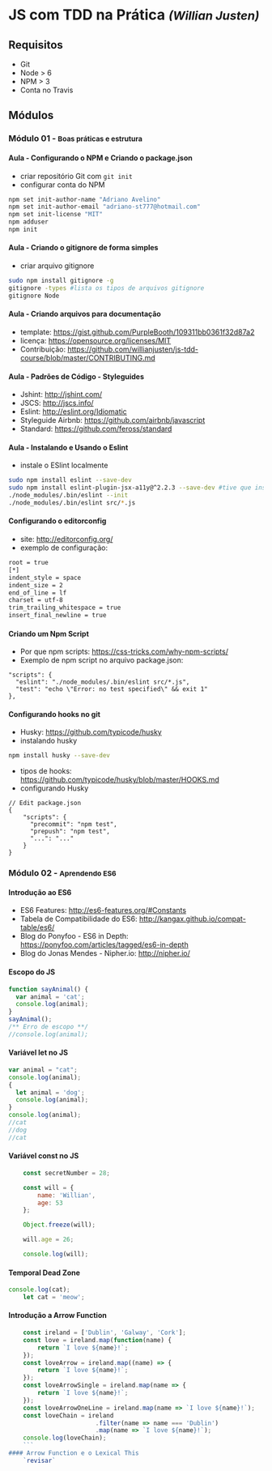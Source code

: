 # JS com TDD na Prática ___<small>(Willian Justen)</small>___

## Requisitos
- Git
- Node > 6
- NPM > 3
- Conta no Travis

## Módulos

### Módulo 01 - <small>Boas práticas e estrutura</small>

#### Aula - Configurando o NPM e Criando o package.json

- criar repositório Git com `git init`
- configurar conta do NPM
```bash
npm set init-author-name "Adriano Avelino"
npm set init-author-email "adriano-st777@hotmail.com"
npm set init-license "MIT"
npm adduser
npm init
```

#### Aula - Criando o gitignore de forma simples
- criar arquivo gitignore
```bash
sudo npm install gitignore -g
gitignore -types #lista os tipos de arquivos gitignore
gitignore Node
```

#### Aula - Criando arquivos para documentação
- template: https://gist.github.com/PurpleBooth/109311bb0361f32d87a2
- licença: https://opensource.org/licenses/MIT
- Contribuição: https://github.com/willianjusten/js-tdd-course/blob/master/CONTRIBUTING.md

#### Aula - Padrões de Código - Styleguides
- Jshint: http://jshint.com/
- JSCS: http://jscs.info/
- Eslint: http://eslint.org/Idiomatic
- Styleguide Airbnb: https://github.com/airbnb/javascript
- Standard: https://github.com/feross/standard

#### Aula - Instalando e Usando o Eslint
- instale o ESlint localmente
```bash
sudo npm install eslint --save-dev
sudo npm install eslint-plugin-jsx-a11y@^2.2.3 --save-dev #tive que instalar manualmente devido a dependência
./node_modules/.bin/eslint --init
./node_modules/.bin/eslint src/*.js
```

#### Configurando o editorconfig
- site: http://editorconfig.org/
- exemplo de configuração:
```bash
root = true
[*]
indent_style = space
indent_size = 2
end_of_line = lf
charset = utf-8
trim_trailing_whitespace = true
insert_final_newline = true
```

#### Criando um Npm Script
- Por que npm scripts: https://css-tricks.com/why-npm-scripts/
- Exemplo de npm script no arquivo package.json:
```
"scripts": {
  "eslint": "./node_modules/.bin/eslint src/*.js",
  "test": "echo \"Error: no test specified\" && exit 1"
},
```

#### Configurando hooks no git
- Husky: https://github.com/typicode/husky
- instalando husky
```bash
npm install husky --save-dev
```
- tipos de hooks: https://github.com/typicode/husky/blob/master/HOOKS.md
- configurando Husky
```
// Edit package.json
{
    "scripts": {
      "precommit": "npm test",
      "prepush": "npm test",
      "...": "..."
    }
}
```
### Módulo 02 - <small>Aprendendo ES6</small>
#### Introdução ao ES6
- ES6 Features: http://es6-features.org/#Constants
- Tabela de Compatibilidade do ES6: http://kangax.github.io/compat-table/es6/
- Blog do Ponyfoo - ES6 in Depth: https://ponyfoo.com/articles/tagged/es6-in-depth
- Blog do Jonas Mendes - Nipher.io: http://nipher.io/
#### Escopo do JS
```js
function sayAnimal() {
  var animal = 'cat';
  console.log(animal);
}
sayAnimal();
/** Erro de escopo **/
//console.log(animal);
```
#### Variável let no JS
```js
var animal = "cat";
console.log(animal);
{
  let animal = 'dog';
  console.log(animal);
}
console.log(animal);
//cat
//dog
//cat
```
#### Variável const no JS
```js
    const secretNumber = 28;

    const will = {
        name: 'Willian',
        age: 53
    };

    Object.freeze(will);

    will.age = 26;

    console.log(will);
```
#### Temporal Dead Zone
```js
console.log(cat);
    let cat = 'meow';
```
#### Introdução a Arrow Function
```js
    const ireland = ['Dublin', 'Galway', 'Cork'];
    const love = ireland.map(function(name) {
        return `I love ${name}!`;
    });
    const loveArrow = ireland.map((name) => {
        return `I love ${name}!`;
    });
    const loveArrowSingle = ireland.map(name => {
        return `I love ${name}!`;
    });
    const loveArrowOneLine = ireland.map(name => `I love ${name}!`);
    const loveChain = ireland
                        .filter(name => name === 'Dublin')
                        .map(name => `I love ${name}!`);
    console.log(loveChain);
    ```
#### Arrow Function e o Lexical This
    `revisar`

